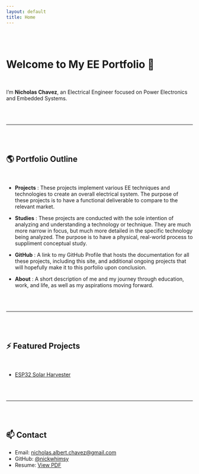 ```yaml
---
layout: default
title: Home
---
```


<br><br>

# Welcome to My EE Portfolio 👋

<br>

I’m **Nicholas Chavez**, an Electrical Engineer focused on Power Electronics and Embedded Systems.

<br><br>

---

<br><br>

## 🌎 Portfolio Outline

<br>

- **Projects** : These projects implement various EE techniques and technologies to create an overall electrical system. The purpose of these projects is to have a functional deliverable to compare to the relevant market. <br>
  
- **Studies** : These projects are conducted with the sole intention of analyzing and understanding a technology or technique. They are much more narrow in focus, but much more detailed in the specific technology being analyzed. The purpose is to have a physical, real-world process to suppliment conceptual study. <br>
  
- **GitHub** : A link to my GitHub Profile that hosts the documentation for all these projects, including this site, and additional ongoing projects that will hopefully make it to this porfolio upon conclusion. <br>
  
- **About** : A short description of me and my journey through education, work, and life, as well as my aspirations moving forward.

<br><br>

---

<br><br>

## ⚡ Featured Projects

<br>

- [ESP32 Solar Harvester](https://github.com/eenick/esp32-solar-harvester) <br>

<br><br>

---

<br><br>

## 📫 Contact

- Email: nicholas.albert.chavez@gmail.com <br>
- GitHub: [@nickwhimsy](https://github.com/nickwhimsy)  <br>
- Resume: [View PDF](#) <br>

